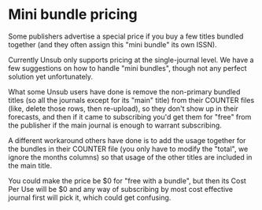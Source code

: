# Mini bundle pricing

Some publishers advertise a special price if you buy a few titles bundled together (and they often assign this "mini bundle" its own ISSN).

Currently Unsub only supports pricing at the single-journal level. We have a few suggestions on how to handle "mini bundles", though not any perfect solution yet unfortunately.

What some Unsub users have done is remove the non-primary bundled titles (so all the journals except for its "main" title) from their COUNTER files (like, delete those rows, then re-upload), so they don't show up in their forecasts, and then if it came to subscribing you'd get them for "free" from the publisher if the main journal is enough to warrant subscribing.

A different workaround others have done is to add the usage together for the bundles in their COUNTER file (you only have to modify the "total", we ignore the months columns) so that usage of the other titles are included in the main title.

You could make the price be $0 for "free with a bundle", but then its Cost Per Use will be $0 and any way of subscribing by most cost effective journal first will pick it, which could get confusing.

